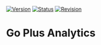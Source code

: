 [![Version](https://img.shields.io/badge/Version-1.0.5-blue)](https://app.go-plus.io)
[![Status](https://img.shields.io/badge/Status-Under_revision-yellow)](https://app.go-plus.io)
[![Revision](https://img.shields.io/badge/Last_Edit-08_Oct_2023-green)](https://app.go-plus.io)

# Go Plus Analytics
